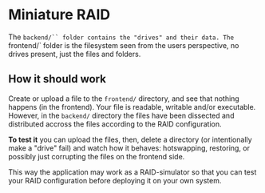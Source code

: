 # Miniature RAID

The ` backend/`` folder contains the "drives" and their data. The  `frontend/` folder is the filesystem seen from the users perspective, no drives present, just the files and folders.

## How it should work

Create or upload a file to the `frontend/` directory, and see that nothing happens (in the frontend). Your file is readable, writable and/or executable. However, in the `backend/` directory the files have been dissected and distributed accross the files according to the RAID configuration.

**To test it** you can upload the files, then, delete a directory (or intentionally make a "drive" fail) and watch how it behaves: hotswapping, restoring, or possibly just corrupting the files on the frontend side.

This way the application may work as a RAID-simulator so that you can test your RAID configuration before deploying it on your own system.
